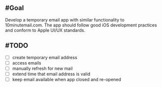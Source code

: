 #Goal
---
Develop a temporary email app with similar functionality to 10minutemail.com. The app should follow
good iOS development practices and conform to Apple UI/UX standards. 

#TODO
---
- [ ] create temporary email address
- [ ] access emails
- [ ] manually refresh for new mail
- [ ] extend time that email address is valid
- [ ] keep email available when app closed and re-opened
